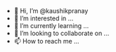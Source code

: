 - 👋 Hi, I’m @kaushikpranay
- 👀 I’m interested in ...
- 🌱 I’m currently learning ...
- 💞️ I’m looking to collaborate on ...
- 📫 How to reach me ...

<!---
kaushikpranay/kaushikpranay is a ✨ special ✨ repository because its `README.md` (this file) appears on your GitHub profile.
You can click the Preview link to take a look at your changes.
--->
